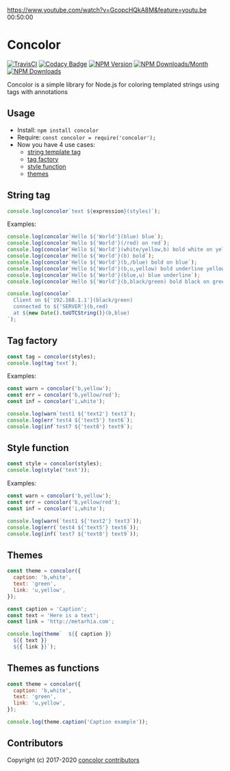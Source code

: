 https://www.youtube.com/watch?v=GcopcHQkA8M&feature=youtu.be
00:50:00
# Concolor

[![TravisCI](https://travis-ci.org/metarhia/concolor.svg?branch=master)](https://travis-ci.org/metarhia/concolor)
[![Codacy Badge](https://api.codacy.com/project/badge/Grade/6f4f133090d64f178d099f86521ec117)](https://www.codacy.com/app/metarhia/concolor)
[![NPM Version](https://badge.fury.io/js/concolor.svg)](https://badge.fury.io/js/concolor)
[![NPM Downloads/Month](https://img.shields.io/npm/dm/concolor.svg)](https://www.npmjs.com/package/concolor)
[![NPM Downloads](https://img.shields.io/npm/dt/concolor.svg)](https://www.npmjs.com/package/concolor)

Concolor is a simple library for Node.js for coloring templated strings using
tags with annotations

## Usage

- Install: `npm install concolor`
- Require: `const concolor = require('concolor');`
- Now you have 4 use cases:
  - [string template tag](#string-tag)
  - [tag factory](#tag-factory)
  - [style function](#style-function)
  - [themes](#themes)

## String tag

```js
console.log(concolor`text ${expression}(styles)`);
```

Examples:

```javascript
console.log(concolor`Hello ${'World'}(blue) blue`);
console.log(concolor`Hello ${'World'}(/red) on red`);
console.log(concolor`Hello ${'World'}(white/yellow,b) bold white on yellow`);
console.log(concolor`Hello ${'World'}(b) bold`);
console.log(concolor`Hello ${'World'}(b,/blue) bold on blue`);
console.log(concolor`Hello ${'World'}(b,u,yellow) bold underline yellow`);
console.log(concolor`Hello ${'World'}(blue,u) blue underline`);
console.log(concolor`Hello ${'World'}(b,black/green) bold black on green`);

console.log(concolor`
  Client on ${'192.168.1.1'}(black/green)
  connected to ${'SERVER'}(b,red)
  at ${new Date().toUTCString()}(b,blue)
`);
```

## Tag factory

```js
const tag = concolor(styles);
console.log(tag`text`);
```

Examples:

```javascript
const warn = concolor('b,yellow');
const err = concolor('b,yellow/red');
const inf = concolor('i,white');

console.log(warn`test1 ${'text2'} text3`);
console.log(err`test4 ${'text5'} text6`);
console.log(inf`test7 ${'text8'} text9`);
```

## Style function

```js
const style = concolor(styles);
console.log(style('text'));
```

Examples:

```javascript
const warn = concolor('b,yellow');
const err = concolor('b,yellow/red');
const inf = concolor('i,white');

console.log(warn(`test1 ${'text2'} text3`));
console.log(err(`test4 ${'text5'} text6`));
console.log(inf(`test7 ${'text8'} text9`));
```

## Themes

```js
const theme = concolor({
  caption: 'b,white',
  text: 'green',
  link: 'u,yellow',
});

const caption = 'Caption';
const text = 'Here is a text';
const link = 'http://metarhia.com';

console.log(theme`  ${{ caption }}
  ${{ text }}
  ${{ link }}`);
```

## Themes as functions

```js
const theme = concolor({
  caption: 'b,white',
  text: 'green',
  link: 'u,yellow',
});

console.log(theme.caption('Caption example'));
```

## Contributors

Copyright (c) 2017-2020 [concolor contributors](https://github.com/metarhia/concolor/graphs/contributors)
